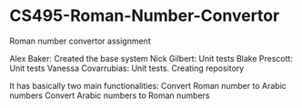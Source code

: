 # CS495-Roman-Number-Convertor
Roman number convertor assignment 

Alex Baker: Created the base system
Nick Gilbert: Unit tests
Blake Prescott: Unit tests
Vanessa Covarrubias: Unit tests. Creating repository

It has basically two main functionalities:
Convert Roman number to Arabic numbers
Convert Arabic numbers to Roman numbers

